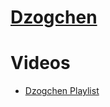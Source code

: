 # [Dzogchen](https://sukhavaho.github.io/buddhism/buddhism)


# Videos
- [Dzogchen Playlist](https://www.youtube.com/playlist?list=PLk74A6Qy7X1SGi_r-ttSSw-viehZgPY_7)

